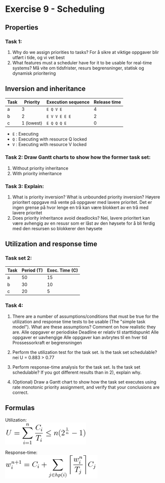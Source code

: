 # Exercise 9 - Scheduling

## Properties

### Task 1:
 1. Why do we assign priorities to tasks?
      For å sikre at viktige oppgaver blir utført i tide, og vi vet best
 2. What features must a scheduler have for it to be usable for real-time systems?
      Må vite om tidsfrister, resurs begrensninger, statisk og dynamisk prioritering



## Inversion and inheritance


| Task | Priority   | Execution sequence | Release time |
|------|------------|--------------------|--------------|
| a    | 3          | `E Q V E`          | 4            |
| b    | 2          | `E V V E E E`      | 2            |
| c    | 1 (lowest) | `E Q Q Q E`        | 0            |

 - `E` : Executing
 - `Q` : Executing with resource Q locked
 - `V` : Executing with resource V locked


### Task 2: Draw Gantt charts to show how the former task set:
 1. Without priority inheritance
 2. With priority inheritance

### Task 3: Explain:
 1. What is priority inversion? What is unbounded priority inversion?
      Høyere  prioritert oppgave må vente på oppgaver med lavere prioritet.
      Det er ingen grense på hvor lenge en trå kan være blokkert av en trå med lavere prioritet
 2. Does priority inheritance avoid deadlocks?
      Nei, lavere prioritert kan være avhengig av en resusr som er låst av den høysete for å bli ferdig med den resursen so blokkerer den høysete




## Utilization and response time

### Task set 2:

| Task | Period (T) | Exec. Time (C) |
|------|------------|----------------|
| a    | 50         | 15             |
| b    | 30         | 10             |
| c    | 20         | 5              |

### Task 4:
 1. There are a number of assumptions/conditions that must be true for the utilization and response time tests to be usable (The "simple task model"). What are these assumptions? Comment on how realistic they are.
  Alle oppgaver er periodiske
  Deadline er relativ til starttidspunkt
  Alle oppgaver er uavhengige
  Alle oppgaver kan avbrytes til en hver tid
  Prossessorkraft er begrensningen

 2. Perform the utilization test for the task set. Is the task set schedulable?
      nei U = 0.883 > 0.77
 3. Perform response-time analysis for the task set. Is the task set schedulable? If you got different results than in 2), explain why.

 4. (Optional) Draw a Gantt chart to show how the task set executes using rate monotonic priority assignment, and verify that your conclusions are correct.

## Formulas

Utilization:  
![U = \sum_{i=1}^{n} \frac{C_i}{T_i} \leq n(2^{\frac{1}{n}}-1)](eqn-utilization.png)

Response-time:  
![w_{i}^{n+1} = C_i + \sum_{j \in hp(i)} \bigg \lceil {\frac{w_i^n}{T_j}} \bigg \rceil C_j](eqn-responsetime.png)
